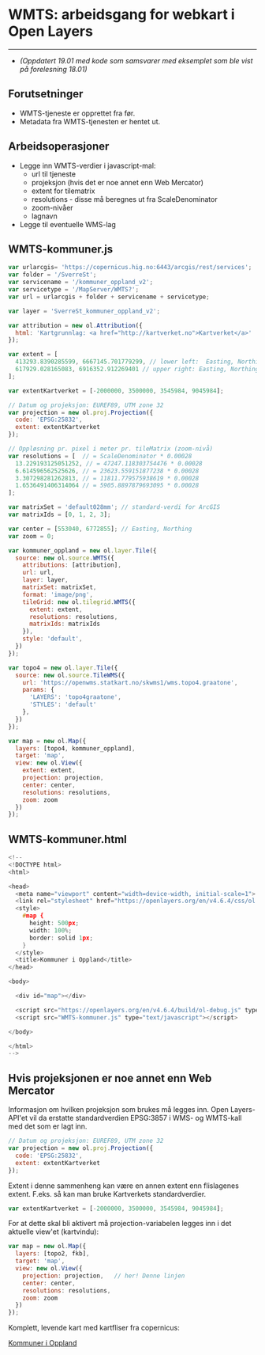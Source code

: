 # WMTS: arbeidsgang for webkart i Open Layers

---

- *(Oppdatert 19.01 med kode som samsvarer med eksemplet som ble vist på forelesning 18.01)*

## Forutsetninger

- WMTS-tjeneste er opprettet fra før.
- Metadata fra WMTS-tjenesten er hentet ut.

## Arbeidsoperasjoner

- Legge inn WMTS-verdier i javascript-mal:
  - url til tjeneste
  - projeksjon (hvis det er noe annet enn Web Mercator)
  - extent for tilematrix
  - resolutions - disse må beregnes ut fra ScaleDenominator
  - zoom-nivåer
  - lagnavn
- Legge til eventuelle WMS-lag


## WMTS-kommuner.js

```javascript
var urlarcgis= 'https://copernicus.hig.no:6443/arcgis/rest/services';
var folder = '/SverreSt';
var servicename = '/kommuner_oppland_v2';
var servicetype = '/MapServer/WMTS?';
var url = urlarcgis + folder + servicename + servicetype;

var layer = 'SverreSt_kommuner_oppland_v2';

var attribution = new ol.Attribution({
  html: 'Kartgrunnlag: <a href="http://kartverket.no">Kartverket</a>'
});

var extent = [
  413293.8390285599, 6667145.701779299, // lower left:  Easting, Northing
  617929.028165083, 6916352.912269401 // upper right: Easting, Northing
];

var extentKartverket = [-2000000, 3500000, 3545984, 9045984];

// Datum og projeksjon: EUREF89, UTM zone 32
var projection = new ol.proj.Projection({
  code: 'EPSG:25832',
  extent: extentKartverket
});

// Oppløsning pr. pixel i meter pr. tileMatrix (zoom-nivå)
var resolutions = [  // = ScaleDenominator * 0.00028
  13.229193125051252, // = 47247.118303754476 * 0.00028
  6.614596562525626, // = 23623.559151877238 * 0.00028
  3.307298281262813, // = 11811.779575938619 * 0.00028
  1.6536491406314064 // = 5905.8897879693095 * 0.00028
];

var matrixSet = 'default028mm'; // standard-verdi for ArcGIS
var matrixIds = [0, 1, 2, 3];

var center = [553040, 6772855]; // Easting, Northing
var zoom = 0;

var kommuner_oppland = new ol.layer.Tile({
  source: new ol.source.WMTS({
    attributions: [attribution],
    url: url,
    layer: layer,
    matrixSet: matrixSet,
    format: 'image/png',
    tileGrid: new ol.tilegrid.WMTS({
      extent: extent,
      resolutions: resolutions,
      matrixIds: matrixIds
    }),
    style: 'default',
  })
});

var topo4 = new ol.layer.Tile({
  source: new ol.source.TileWMS({
    url: 'https://openwms.statkart.no/skwms1/wms.topo4.graatone',
    params: {
      'LAYERS': 'topo4graatone',
      'STYLES': 'default'
    },
  })
});

var map = new ol.Map({
  layers: [topo4, kommuner_oppland],
  target: 'map',
  view: new ol.View({
    extent: extent,
    projection: projection,
    center: center,
    resolutions: resolutions,
    zoom: zoom
  })
});
```

## WMTS-kommuner.html

```c
<!--
<!DOCTYPE html>
<html>

<head>
  <meta name="viewport" content="width=device-width, initial-scale=1">
  <link rel="stylesheet" href="https://openlayers.org/en/v4.6.4/css/ol.css" type="text/css">
  <style>
    #map {
      height: 500px;
      width: 100%;
      border: solid 1px;
    }
  </style>
  <title>Kommuner i Oppland</title>
</head>

<body>

  <div id="map"></div>

  <script src="https://openlayers.org/en/v4.6.4/build/ol-debug.js" type="text/javascript"></script>
  <script src="WMTS-kommuner.js" type="text/javascript"></script>

</body>

</html>
-->
```

## Hvis projeksjonen er noe annet enn Web Mercator

Informasjon om hvilken projeksjon som brukes må legges inn. Open Layers-API'et vil da erstatte standardverdien EPSG:3857 i WMS- og WMTS-kall med det som er lagt inn.


```javascript
// Datum og projeksjon: EUREF89, UTM zone 32
var projection = new ol.proj.Projection({
  code: 'EPSG:25832',
  extent: extentKartverket
});
```

Extent i denne sammenheng kan være en annen extent enn flislagenes extent. F.eks. så kan man bruke Kartverkets standardverdier.

```javascript
var extentKartverket = [-2000000, 3500000, 3545984, 9045984];
```

For at dette skal bli aktivert må projection-variabelen legges inn i det aktuelle view'et (kartvindu):

```javascript
var map = new ol.Map({
  layers: [topo2, fkb],
  target: 'map',
  view: new ol.View({
    projection: projection,   // her! Denne linjen
    center: center,
    resolutions: resolutions,
    zoom: zoom
  })
});
```

Komplett, levende kart med kartfliser fra copernicus:

[Kommuner i Oppland](docs/WMTS-kommuner.html)
